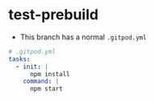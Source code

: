 # test-prebuild

- This branch has a normal `.gitpod.yml`

```yml
# .gitpod.yml
tasks:
  - init: |
      npm install
    command: |
      npm start

```
